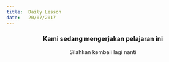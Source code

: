 ```yaml
---
title:  Daily Lesson
date:   20/07/2017
---
```


### <center>Kami sedang mengerjakan pelajaran ini</center>
<center>Silahkan kembali lagi nanti</center>